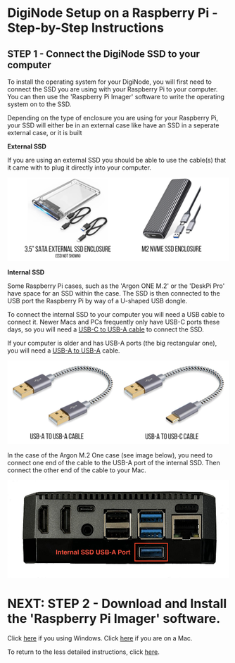 # DigiNode Setup on a Raspberry Pi - Step-by-Step Instructions

## STEP 1 - Connect the DigiNode SSD to your computer

To install the operating system for your DigiNode, you will first need to connect the SSD you are using with your Raspberry Pi to your computer. You can then use the 'Raspberry Pi Imager' software to write the operating system on to the SSD.

Depending on the type of enclosure you are using for your Raspberry Pi, your SSD will either be in an external case like have an SSD in a seperate external case, or it is built

**External SSD**

If you are using an external SSD you should be able to use the cable(s) that it came with to plug it directly into your computer. 

![SSD Enclosures](/images/ssd_enclosures.png)

**Internal SSD**

Some Raspberry Pi cases, such as the 'Argon ONE M.2' or the 'DeskPi Pro' have space for an SSD within the case. The SSD is then connected to the USB port the Raspberry Pi by way of a U-shaped USB dongle.

To connect the internal SSD to your computer you will need a USB cable to connect it. Newer Macs and PCs frequently only have USB-C ports these days, so you will need a [USB-C to USB-A cable](https://amzn.to/3Cvlv4T) to connect the SSD.

If your computer is older and has USB-A ports (the big rectangular one), you will need a [USB-A to USB-A](https://amzn.to/3X5TB7C) cable.

![USB Cable Types](/images/usb_cable_types.png)

In the case of the Argon M.2 One case (see image below), you need to connect one end of the cable to the USB-A port of the internal SSD. Then connect the other end of the cable to your Mac.

![USB port for the internal SSD on the Argon M.2 One case](/images/argon_case_ports_ssd.jpg)


# NEXT: STEP 2 - Download and Install the 'Raspberry Pi Imager' software. 
Click [here](/docs/rpi_setup_step2_get_imager_win.md) if you using Windows. Click [here](/docs/rpi_setup_step2_get_imager_mac.md) if you are on a Mac.

To return to the less detailed instructions, click [here](/docs/rpi_setup.md).